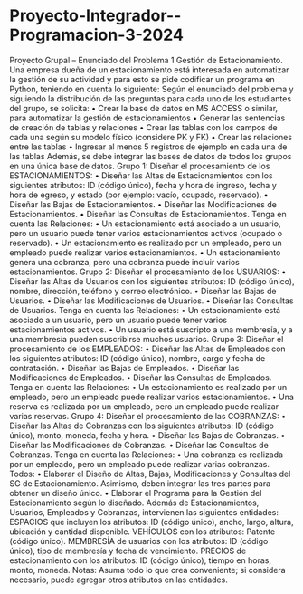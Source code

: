 # Proyecto-Integrador--Programacion-3-2024

Proyecto Grupal – Enunciado del Problema 1
Gestión de Estacionamiento.
Una empresa dueña de un estacionamiento está interesada en automatizar la gestión de su actividad y para esto se pide codificar un programa en Python, teniendo en cuenta lo siguiente:
Según el enunciado del problema y siguiendo la distribución de las preguntas para cada uno de los estudiantes del grupo, se solicita:
•
Crear la base de datos en MS ACCESS o similar, para automatizar la gestión de estacionamientos
•
Generar las sentencias de creación de tablas y relaciones
•
Crear las tablas con los campos de cada una según su modelo físico (considere PK y FK)
•
Crear las relaciones entre las tablas
•
Ingresar al menos 5 registros de ejemplo en cada una de las tablas
Además, se debe integrar las bases de datos de todos los grupos en una única base de datos.
Grupo 1:
Diseñar el procesamiento de los ESTACIONAMIENTOS:
•
Diseñar las Altas de Estacionamientos con los siguientes atributos: ID (código único), fecha y hora de ingreso, fecha y hora de egreso, y estado (por ejemplo: vacío, ocupado, reservado).
•
Diseñar las Bajas de Estacionamientos.
•
Diseñar las Modificaciones de Estacionamientos.
•
Diseñar las Consultas de Estacionamientos.
Tenga en cuenta las Relaciones:
•
Un estacionamiento está asociado a un usuario, pero un usuario puede tener varios estacionamientos activos (ocupado o reservado).
•
Un estacionamiento es realizado por un empleado, pero un empleado puede realizar varios estacionamientos.
•
Un estacionamiento genera una cobranza, pero una cobranza puede incluir varios estacionamientos.
Grupo 2:
Diseñar el procesamiento de los USUARIOS:
•
Diseñar las Altas de Usuarios con los siguientes atributos: ID (código único), nombre, dirección, teléfono y correo electrónico.
•
Diseñar las Bajas de Usuarios.
•
Diseñar las Modificaciones de Usuarios.
•
Diseñar las Consultas de Usuarios.
Tenga en cuenta las Relaciones:
•
Un estacionamiento está asociado a un usuario, pero un usuario puede tener varios estacionamientos activos.
•
Un usuario está suscripto a una membresía, y a una membresía pueden suscribirse muchos usuarios.
Grupo 3:
Diseñar el procesamiento de los EMPLEADOS:
•
Diseñar las Altas de Empleados con los siguientes atributos: ID (código único), nombre, cargo y fecha de contratación.
•
Diseñar las Bajas de Empleados.
•
Diseñar las Modificaciones de Empleados.
•
Diseñar las Consultas de Empleados.
Tenga en cuenta las Relaciones:
•
Un estacionamiento es realizado por un empleado, pero un empleado puede realizar varios estacionamientos.
•
Una reserva es realizada por un empleado, pero un empleado puede realizar varias reservas.
Grupo 4:
Diseñar el procesamiento de las COBRANZAS:
•
Diseñar las Altas de Cobranzas con los siguientes atributos: ID (código único), monto, moneda, fecha y hora.
•
Diseñar las Bajas de Cobranzas.
•
Diseñar las Modificaciones de Cobranzas.
•
Diseñar las Consultas de Cobranzas.
Tenga en cuenta las Relaciones:
•
Una cobranza es realizada por un empleado, pero un empleado puede realizar varias cobranzas.
Todos:
•
Elaborar el Diseño de Altas, Bajas, Modificaciones y Consultas del SG de Estacionamiento. Asimismo, deben integrar las tres partes para obtener un diseño único.
•
Elaborar el Programa para la Gestión del Estacionamiento según lo diseñado.
Además de Estacionamientos, Usuarios, Empleados y Cobranzas, intervienen las siguientes entidades:
ESPACIOS que incluyen los atributos: ID (código único), ancho, largo, altura, ubicación y cantidad disponible.
VEHÍCULOS con los atributos: Patente (código único).
MEMBRESÍA de usuarios con los atributos: ID (código único), tipo de membresía y fecha de vencimiento.
PRECIOS de estacionamiento con los atributos: ID (código único), tiempo en horas, monto, moneda.
Notas:
Asuma todo lo que crea conveniente; si considera necesario, puede agregar otros atributos en las entidades.
